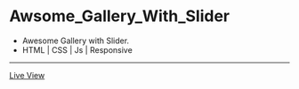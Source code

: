 # Awsome_Gallery_With_Slider
-	Awesome Gallery with Slider.
-	HTML | CSS | Js | Responsive

<hr/>
<a href="https://ziad-ahmed22.github.io/Awsome-Gallery-With-Slider/">Live View</a>
